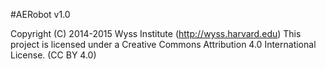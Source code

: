 #AERobot v1.0

Copyright (C) 2014-2015 Wyss Institute (http://wyss.harvard.edu)
This project is licensed under a Creative Commons Attribution 4.0 International License. (CC BY 4.0)

